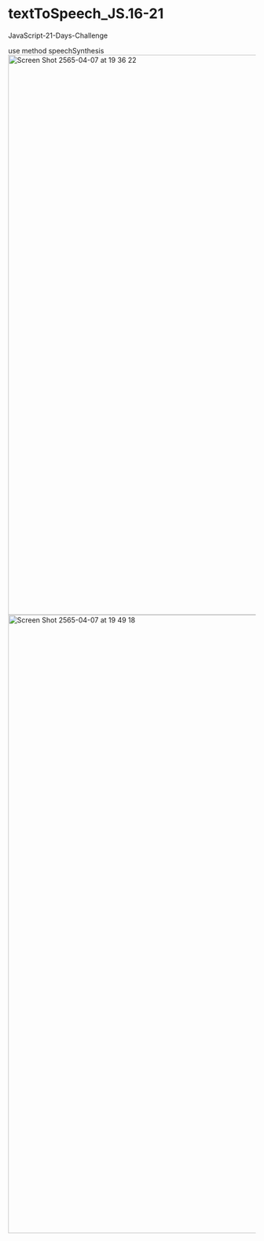 # textToSpeech_JS.16-21
JavaScript-21-Days-Challenge

use method speechSynthesis <img width="1140" alt="Screen Shot 2565-04-07 at 19 36 22" src="https://user-images.githubusercontent.com/89307294/162568773-a9400425-7eb2-4065-95c4-62e1750c759f.png">
<img width="1259" alt="Screen Shot 2565-04-07 at 19 49 18" src="https://user-images.githubusercontent.com/89307294/162568776-a116d559-048e-48ba-8532-de921a63de62.png">
